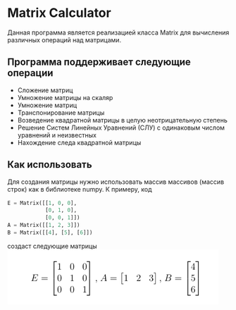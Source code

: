 # Matrix Calculator
Данная программа является реализацией класса Matrix для вычисления различных операций над матрицами.

## Программа поддерживает следующие операции
- Сложение матриц
- Умножение матрицы на скаляр 
- Умножение матриц
- Транспонирование матрицы 
- Возведение квадратной матрицы в целую неотрицательную степень
- Решение Систем Линейных Уравнений (СЛУ) с одинаковым числом уравнений и неизвестных
- Нахождение следа квадратной матрицы

## Как использовать
Для создания матрицы нужно использовать массив массивов (массив строк) как в библиотеке numpy. К примеру, код
```python
E = Matrix([[1, 0, 0],
            [0, 1, 0],
            [0, 0, 1]])
A = Matrix([[1, 2, 3]])
B = Matrix([[4], [5], [6]])
```
создаст следующие матрицы
![](https://github.com/hzchet/Matrix-Calculator/blob/main/Matrix_example1.png?raw=true)

